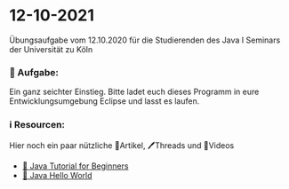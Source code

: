 # 12-10-2021

Übungsaufgabe vom 12.10.2020 für die Studierenden des Java I Seminars der Universität zu Köln


### 📝 Aufgabe:

Ein ganz seichter Einstieg. Bitte ladet euch dieses Programm in eure Entwicklungsumgebung Eclipse und lasst es laufen.

### ℹ️ Resourcen:
Hier noch ein paar nützliche 📃Artikel, 🖊️Threads und 🎥Videos

- [🎥 Java Tutorial for Beginners ](https://www.youtube.com/watch?v=eIrMbAQSU34&t=1076s&ab_channel=ProgrammingwithMosh)
- [📃 Java Hello World](https://www.programiz.com/java-programming/hello-world)
